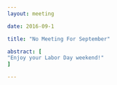 ```yaml
---
layout: meeting

date: 2016-09-1

title: "No Meeting For September"

abstract: [
"Enjoy your Labor Day weekend!"
]

---
```

